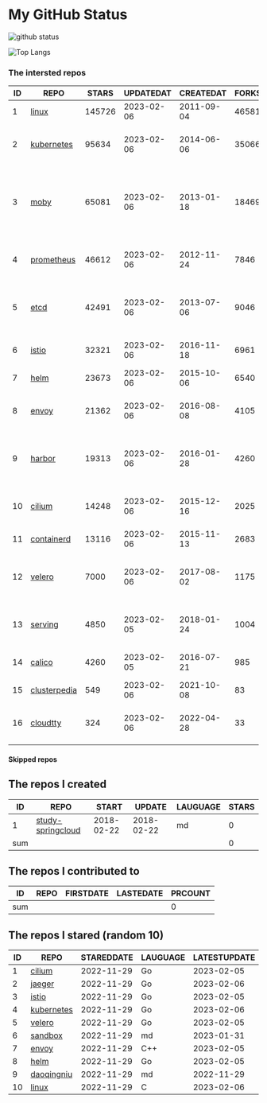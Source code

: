 # My GitHub Status

<img src="https://github-readme-stats-1.yihong0618.vercel.app/api?username=daoqingniu&show_icons=true&&&hide_title=true&count_private=true" alt="github status" />

![Top Langs](https://github-readme-stats-1.yihong0618.vercel.app/api/top-langs/?username=daoqingniu&layout=compact)

<!--START_SECTION:github_repos-->
### The intersted repos
| ID |                              REPO                               | STARS  | UPDATEDAT  | CREATEDAT  | FORKSCOUNT |                                              DESCRIPTIONS                                              |
|----|-----------------------------------------------------------------|--------|------------|------------|------------|--------------------------------------------------------------------------------------------------------|
|  1 | [linux](https://github.com/torvalds/linux)                      | 145726 | 2023-02-06 | 2011-09-04 |      46581 | Linux kernel source tree                                                                               |
|  2 | [kubernetes](https://github.com/kubernetes/kubernetes)          |  95634 | 2023-02-06 | 2014-06-06 |      35066 | Production-Grade Container Scheduling and Management                                                   |
|  3 | [moby](https://github.com/moby/moby)                            |  65081 | 2023-02-06 | 2013-01-18 |      18469 | Moby Project - a collaborative project for the container ecosystem to assemble container-based systems |
|  4 | [prometheus](https://github.com/prometheus/prometheus)          |  46612 | 2023-02-06 | 2012-11-24 |       7846 | The Prometheus monitoring system and time series database.                                             |
|  5 | [etcd](https://github.com/etcd-io/etcd)                         |  42491 | 2023-02-06 | 2013-07-06 |       9046 | Distributed reliable key-value store for the most critical data of a distributed system                |
|  6 | [istio](https://github.com/istio/istio)                         |  32321 | 2023-02-06 | 2016-11-18 |       6961 | Connect, secure, control, and observe services.                                                        |
|  7 | [helm](https://github.com/helm/helm)                            |  23673 | 2023-02-06 | 2015-10-06 |       6540 | The Kubernetes Package Manager                                                                         |
|  8 | [envoy](https://github.com/envoyproxy/envoy)                    |  21362 | 2023-02-06 | 2016-08-08 |       4105 | Cloud-native high-performance edge/middle/service proxy                                                |
|  9 | [harbor](https://github.com/goharbor/harbor)                    |  19313 | 2023-02-06 | 2016-01-28 |       4260 | An open source trusted cloud native registry project that stores, signs, and scans content.            |
| 10 | [cilium](https://github.com/cilium/cilium)                      |  14248 | 2023-02-06 | 2015-12-16 |       2025 | eBPF-based Networking, Security, and Observability                                                     |
| 11 | [containerd](https://github.com/containerd/containerd)          |  13116 | 2023-02-06 | 2015-11-13 |       2683 | An open and reliable container runtime                                                                 |
| 12 | [velero](https://github.com/vmware-tanzu/velero)                |   7000 | 2023-02-06 | 2017-08-02 |       1175 | Backup and migrate Kubernetes applications and their persistent volumes                                |
| 13 | [serving](https://github.com/knative/serving)                   |   4850 | 2023-02-05 | 2018-01-24 |       1004 | Kubernetes-based, scale-to-zero, request-driven compute                                                |
| 14 | [calico](https://github.com/projectcalico/calico)               |   4260 | 2023-02-05 | 2016-07-21 |        985 | Cloud native networking and network security                                                           |
| 15 | [clusterpedia](https://github.com/clusterpedia-io/clusterpedia) |    549 | 2023-02-06 | 2021-10-08 |         83 | The Encyclopedia of Kubernetes clusters                                                                |
| 16 | [cloudtty](https://github.com/cloudtty/cloudtty)                |    324 | 2023-02-06 | 2022-04-28 |         33 | A Friendly Kubernetes CloudShell (Web Terminal) !                                                      |



#### Skipped repos
<!--END_SECTION:github_repos-->

<!--START_SECTION:my_github-->
## The repos I created
| ID  |                                 REPO                                 |   START    |   UPDATE   | LAUGUAGE | STARS |
|-----|----------------------------------------------------------------------|------------|------------|----------|-------|
|   1 | [study-springcloud](https://github.com/daoqingniu/study-springcloud) | 2018-02-22 | 2018-02-22 | md       |     0 |
| sum |                                                                      |            |            |          |     0 |

## The repos I contributed to
| ID  | REPO | FIRSTDATE | LASTEDATE | PRCOUNT |
|-----|------|-----------|-----------|---------|
| sum |      |           |           |       0 |

## The repos I stared (random 10)
| ID |                          REPO                          | STAREDDATE | LAUGUAGE | LATESTUPDATE |
|----|--------------------------------------------------------|------------|----------|--------------|
|  1 | [cilium](https://github.com/cilium/cilium)             | 2022-11-29 | Go       | 2023-02-05   |
|  2 | [jaeger](https://github.com/jaegertracing/jaeger)      | 2022-11-29 | Go       | 2023-02-06   |
|  3 | [istio](https://github.com/istio/istio)                | 2022-11-29 | Go       | 2023-02-05   |
|  4 | [kubernetes](https://github.com/kubernetes/kubernetes) | 2022-11-29 | Go       | 2023-02-06   |
|  5 | [velero](https://github.com/vmware-tanzu/velero)       | 2022-11-29 | Go       | 2023-02-05   |
|  6 | [sandbox](https://github.com/cncf/sandbox)             | 2022-11-29 | md       | 2023-01-31   |
|  7 | [envoy](https://github.com/envoyproxy/envoy)           | 2022-11-29 | C++      | 2023-02-05   |
|  8 | [helm](https://github.com/helm/helm)                   | 2022-11-29 | Go       | 2023-02-05   |
|  9 | [daoqingniu](https://github.com/daoqingniu/daoqingniu) | 2022-11-29 | md       | 2022-11-29   |
| 10 | [linux](https://github.com/torvalds/linux)             | 2022-11-29 | C        | 2023-02-06   |

<!--END_SECTION:my_github-->
